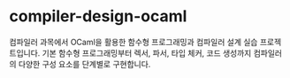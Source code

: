 # compiler-design-ocaml
컴파일러 과목에서 OCaml을 활용한 함수형 프로그래밍과 컴파일러 설계 실습 프로젝트입니다. 기본 함수형 프로그래밍부터 렉서, 파서, 타입 체커, 코드 생성까지 컴파일러의 다양한 구성 요소를 단계별로 구현합니다.
